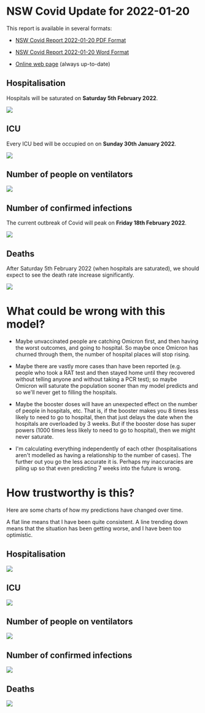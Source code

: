 # NSW Covid Update for 2022-01-20

This report is available in several formats:

- [NSW Covid Report 2022-01-20 PDF Format](https://github.com/solresol/yet-another-pandemic-prediction/raw/main/output/2022-01-20/nsw-covid-report-2022-01-20.pdf)

- [NSW Covid Report 2022-01-20 Word Format](https://github.com/solresol/yet-another-pandemic-prediction/raw/main/output/2022-01-20/nsw-covid-report-2022-01-20.docx)

- [Online web page](https://github.com/solresol/yet-another-pandemic-prediction/tree/main/output/README.md) (always up-to-date)


## Hospitalisation

Hospitals will be saturated on **Saturday 5th February 2022**.

![](2022-01-20/hospitalisation.png)

## ICU

Every ICU bed will be occupied on on **Sunday 30th January 2022**.


![](2022-01-20/icu.png)

## Number of people on ventilators

![](2022-01-20/ventilators.png)

## Number of confirmed infections

The current outbreak of Covid will peak on **Friday 18th February 2022**.

![](2022-01-20/infection.png)

## Deaths

After Saturday 5th February 2022 (when hospitals are saturated), we should expect to see the death rate increase significantly.


![](2022-01-20/deaths.png)


# What could be wrong with this model?

- Maybe unvaccinated people are catching Omicron first, and then having the worst outcomes, and going to hospital. So maybe once Omicron has churned through them, the number of hospital places will stop rising.

- Maybe there are vastly more cases than have been reported (e.g. people who took a RAT test and then stayed home until they recovered without telling anyone and without taking a PCR test); so maybe Omicron will saturate the population sooner than my model predicts and so we'll never get to filling the hospitals.

- Maybe the booster doses will have an unexpected effect on the number of people in hospitals, etc. That is, if the booster makes you 8 times less likely to need to go to hospital, then that just delays the date when the hospitals are overloaded by 3 weeks. But if the booster dose has super powers (1000 times less likely to need to go to hospital), then we might never saturate.

- I'm calculating everything independently of each other (hospitalisations aren't modelled as having a relationship to the number of cases). The further out you go the less accurate it is. Perhaps my inaccuracies are piling up so that even predicting 7 weeks into the future is wrong.

# How trustworthy is this?

Here are some charts of how my predictions have changed over time.

A flat line means that I have been quite consistent. A line trending down means that the situation
has been getting worse, and I have been too optimistic.

## Hospitalisation

![](2022-01-20/historical/hospitalisation.png)

## ICU

![](2022-01-20/historical/icu.png)

## Number of people on ventilators

![](2022-01-20/historical/ventilators.png)

## Number of confirmed infections

![](2022-01-20/historical/infection.png)

## Deaths

![](2022-01-20/historical/deaths.png)


